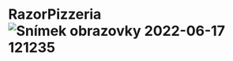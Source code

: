 # RazorPizzeria![Snímek obrazovky 2022-06-17 121235](https://user-images.githubusercontent.com/75219332/174278384-d1f1b291-7be1-4a8d-aea9-448f80a99736.jpg)
